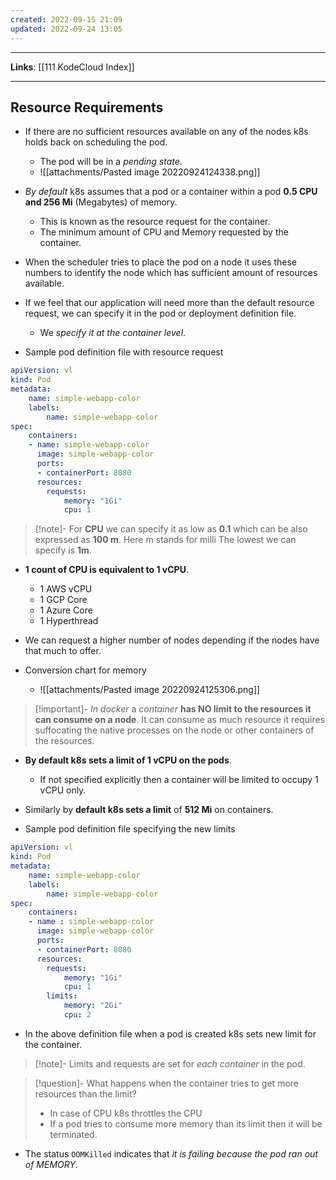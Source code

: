```yaml
---
created: 2022-09-15 21:09
updated: 2022-09-24 13:05
---
```

---
**Links**: [[111 KodeCloud Index]]

---
## Resource Requirements
- If there are no sufficient resources available on any of the nodes k8s holds back on scheduling the pod.
	- The pod will be in a *pending state*.
	- ![[attachments/Pasted image 20220924124338.png]]

- *By default* k8s assumes that a pod or a container within a pod **0.5 CPU and 256 Mi** (Megabytes) of memory.
	- This is known as the resource request for the container. 
	- The minimum amount of CPU and Memory requested by the container.
- When the scheduler tries to place the pod on a node it uses these numbers to identify the node which has sufficient amount of resources available.
- If we feel that our application will need more than the default resource request, we can specify it in the pod or deployment definition file.
	- We *specify it at the container level*.

- Sample pod definition file with resource request
```yaml
apiVersion: vl
kind: Pod
metadata:
	name: simple-webapp-color
	labels:
		name: simple-webapp-color
spec:
	containers:
	- name: simple-webapp-color
	  image: simple-webapp-color
	  ports:
	  - containerPort: 8080
	  resources:
		requests:
			memory: "1Gi"
			cpu: 1
```

> [!note]- For **CPU** we can specify it as low as **0.1** which can be also expressed as **100 m**.
> Here m stands for milli 
> The lowest we can specify is **1m**.

- **1 count of CPU is equivalent to 1 vCPU**.
	- 1 AWS vCPU
	- 1 GCP Core
	- 1 Azure Core
	- 1 Hyperthread

- We can request a higher number of nodes depending if the nodes have that much to offer.

- Conversion chart for memory
	- ![[attachments/Pasted image 20220924125306.png]]

> [!important]- *In docker* a *container* **has NO limit to the resources it can consume on a node**.
> It can consume as much resource it requires suffocating the native processes on the node or other containers of the resources.

- **By default k8s sets a limit of 1 vCPU on the pods**. 
	- If not specified explicitly then a container will be limited to occupy 1 vCPU only.
- Similarly by **default k8s sets a limit** of **512 Mi** on containers.

- Sample pod definition file specifying the new limits
```yaml
apiVersion: vl
kind: Pod
metadata:
	name: simple-webapp-color
	labels:
		name: simple-webapp-color
spec:
	containers:
	- name : simple-webapp-color
	  image: simple-webapp-color
	  ports:
	  - containerPort: 8080
	  resources:
		requests:
			memory: "1Gi"
			cpu: 1
		limits:
			memory: "2Gi"
			cpu: 2
```

- In the above definition file when a pod is created k8s sets new limit for the container.

> [!note]- Limits and requests are set for *each container* in the pod.

> [!question]- What happens when the container tries to get more resources than the limit?
> - In case of CPU k8s throttles the CPU
> - If a pod tries to consume more memory than its limit then it will be terminated.

- The status `OOMKilled` indicates that *it is failing because the pod ran out of MEMORY*.